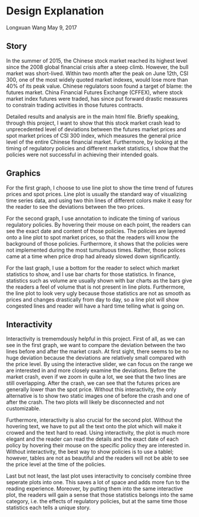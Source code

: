 Design Explanation
================
Longxuan Wang
May 9, 2017

Story
-----

In the summer of 2015, the Chinese stock market reached its highest level since the 2008 global financial crisis after a steep climb. However, the bull market was short-lived. Within two month after the peak on June 12th, CSI 300, one of the most widely quoted market indexes, would lose more than 40% of its peak value. Chinese regulators soon found a target of blame: the futures market. China Financial Futures Exchange (CFFEX), where stock market index futures were traded, has since put forward drastic measures to constrain trading activities in those futures contracts.

Detailed results and analysis are in the main html file. Briefly speaking, through this project, I want to show that this stock market crash lead to unprecedented level of deviations between the futures market prices and spot market prices of CSI 300 index, which measures the general price level of the entire Chinese financial market. Furthermore, by looking at the timing of regulatory policies and different market statistics, I show that the policies were not successful in achieving their intended goals.

Graphics
--------

For the first graph, I choose to use line plot to show the time trend of futures prices and spot prices. Line plot is usually the standard way of visualizing time series data, and using two thin lines of different colors make it easy for the reader to see the deviations between the two prices.

For the second graph, I use annotation to indicate the timing of various regulatory policies. By hovering their mouse on each point, the readers can see the exact date and content of those policies. The policies are layered onto a line plot to spot market prices, so that the readers will know the background of those policies. Furthermore, it shows that the policies were not implemented during the most tumultuous times. Rather, those polices came at a time when price drop had already slowed down significantly.

For the last graph, I use a bottom for the reader to select which market statistics to show, and I use bar charts for those statistics. In finance, statistics such as volume are usually shown with bar charts as the bars give the readers a feel of volume that is not present in line plots. Furthermore, the line plot to look very ugly because those statistics are not as smooth as prices and changes drastically from day to day, so a line plot will show congested lines and reader will have a hard time telling what is going on.

Interactivity
-------------

Interactivity is trememdously helpful in this project. First of all, as we can see in the first graph, we want to compare the deviation between the two lines before and after the market crash. At first sight, there seems to be no huge deviation because the deviations are relatively small compared with the price level. By using the interactive slider, we can focus on the range we are interested in and more closely examine the deviations. Before the market crash, even if we zoom in quite a lot, we see that the two lines are still overlapping. After the crash, we can see that the futures prices are generally lower than the spot price. Without this interactivity, the only alternative is to show two static images one of before the crash and one of after the crash. The two plots will likely be disconnected and not customizable.

Furthermore, interactivity is also crucial for the second plot. Without the hovering text, we have to put all the text onto the plot which will make it crowed and the text hard to read. Using interactivity, the plot is much more elegant and the reader can read the details and the exact date of each policy by hovering their mouse on the specific policy they are interested in. Without interactivity, the best way to show policies is to use a tablel; however, tables are not as beautiful and the readers will not be able to see the price level at the time of the policies.

Last but not least, the last plot uses interactivity to concisely combine three seperate plots into one. This saves a lot of space and adds more fun to the reading experience. Moreover, by putting them into the same interactive plot, the readers will gain a sense that those statistics belongs into the same category, i.e. the effects of regulatory policies, but at the same time those statistics each tells a unique story.
